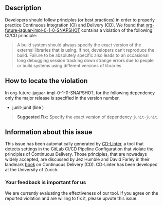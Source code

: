 
## Description
Developers should follow principles (or best practices) in order to properly practice Continuous Integration (CI) and Delivery (CD).
We found that [org-future-jaguar-impl-0-1-0-SNAPSHOT](https://gitlab.com/xygeng/jaguar/blob/master/.gitlab-ci.yml) contains a violation of the following CI/CD principle:

> A build system should always specify the exact version of the external libraries that is using.
If not, developers can’t reproduce the build. Failure to be absolutely specific also leads to an occasional long debugging session tracking down strange errors due to people or build systems using different versions of libraries.

## How to locate the violation

In org-future-jaguar-impl-0-1-0-SNAPSHOT, for the following dependency only the major release is specified in the version number.

* junit-junit (line )

> **Suggested Fix:** Specify the exact version of dependency `junit-junit`.

## Information about this issue

This issue has been automatically generated by [CD-Linter](https://gitlab.com/Jancso/configuration-analytics), a tool that detects settings in the GitLab CI/CD Pipeline Configuration that violate the principles of Continuous Delivery. Those principles, that are nowadays widely accepted, are discussed by Jez Humble and David Farley in their landmark [book](https://www.oreilly.com/library/view/continuous-delivery-reliable/9780321670250/) on Continuous Delivery (CD). CD-Linter has been developed at the University of Zurich.

### Your feedback is important for us
We are currently evaluating the effectiveness of our tool. If you agree on the reported violation and are willing to fix it, please upvote this issue.